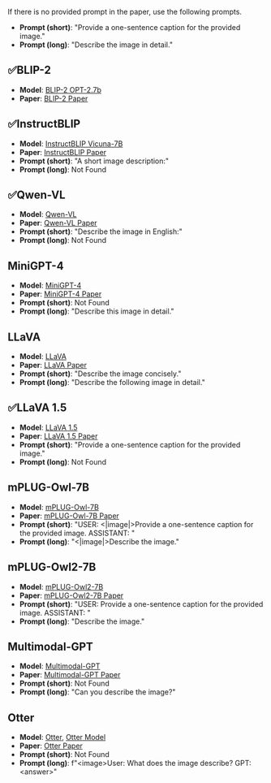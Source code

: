If there is no provided prompt in the paper, use the following prompts.
- **Prompt (short)**: "Provide a one-sentence caption for the provided image."
- **Prompt (long)**: "Describe the image in detail."

## ✅BLIP-2
- **Model**: [BLIP-2 OPT-2.7b](https://huggingface.co/Salesforce/blip2-opt-2.7b)
- **Paper**: [BLIP-2 Paper](https://arxiv.org/pdf/2301.12597)

## ✅InstructBLIP
- **Model**: [InstructBLIP Vicuna-7B](https://huggingface.co/Salesforce/instructblip-vicuna-7b)
- **Paper**: [InstructBLIP Paper](https://arxiv.org/pdf/2305.06500)
- **Prompt (short)**: "A short image description:"
- **Prompt (long)**: Not Found

## ✅Qwen-VL
- **Model**: [Qwen-VL](https://huggingface.co/Qwen/Qwen-VL-Chat)
- **Paper**: [Qwen-VL Paper](https://arxiv.org/pdf/2308.12966)
- **Prompt (short)**: "Describe the image in English:"
- **Prompt (long)**: Not Found

## MiniGPT-4
- **Model**: [MiniGPT-4](https://github.com/Vision-CAIR/MiniGPT-4)
- **Paper**: [MiniGPT-4 Paper](https://arxiv.org/pdf/2304.10592)
- **Prompt (short)**: Not Found
- **Prompt (long)**: "Describe this image in detail."

## LLaVA
- **Model**: [LLaVA](https://github.com/haotian-liu/LLaVA)
- **Paper**: [LLaVA Paper](https://arxiv.org/pdf/2304.08485)
- **Prompt (short)**: "Describe the image concisely."
- **Prompt (long)**: "Describe the following image in detail."

## ✅LLaVA 1.5
- **Model**: [LLaVA 1.5](https://huggingface.co/liuhaotian/llava-v1.5-7b)
- **Paper**: [LLaVA 1.5 Paper](https://arxiv.org/pdf/2310.03744)
- **Prompt (short)**: "Provide a one-sentence caption for the provided image."
- **Prompt (long)**: Not Found

## mPLUG-Owl-7B
- **Model**: [mPLUG-Owl-7B](https://huggingface.co/MAGAer13/mplug-owl-llama-7b)
- **Paper**: [mPLUG-Owl-7B Paper](https://arxiv.org/pdf/2304.14178)
- **Prompt (short)**: "USER: <|image|>Provide a one-sentence caption for the provided image. ASSISTANT: "
- **Prompt (long)**: "<|image|>Describe the image."

## mPLUG-Owl2-7B
- **Model**: [mPLUG-Owl2-7B](https://huggingface.co/MAGAer13/mplug-owl2-llama2-7b)
- **Paper**: [mPLUG-Owl2-7B Paper](https://arxiv.org/pdf/2311.04257)
- **Prompt (short)**: "USER: Provide a one-sentence caption for the provided image. ASSISTANT: "
- **Prompt (long)**: "Describe the image."

## Multimodal-GPT
- **Model**: [Multimodal-GPT](https://github.com/open-mmlab/Multimodal-GPT)
- **Paper**: [Multimodal-GPT Paper](https://arxiv.org/pdf/2305.04790)
- **Prompt (short)**: Not Found
- **Prompt (long)**: "Can you describe the image?"

## Otter
- **Model**: [Otter](https://github.com/Luodian/Otter?tab=readme-ov-file), [Otter Model](https://huggingface.co/luodian/OTTER-Image-MPT7B)
- **Paper**: [Otter Paper](https://arxiv.org/pdf/2305.03726)
- **Prompt (short)**: Not Found
- **Prompt (long)**: f"\<image>User: What does the image describe? GPT:\<answer>"
